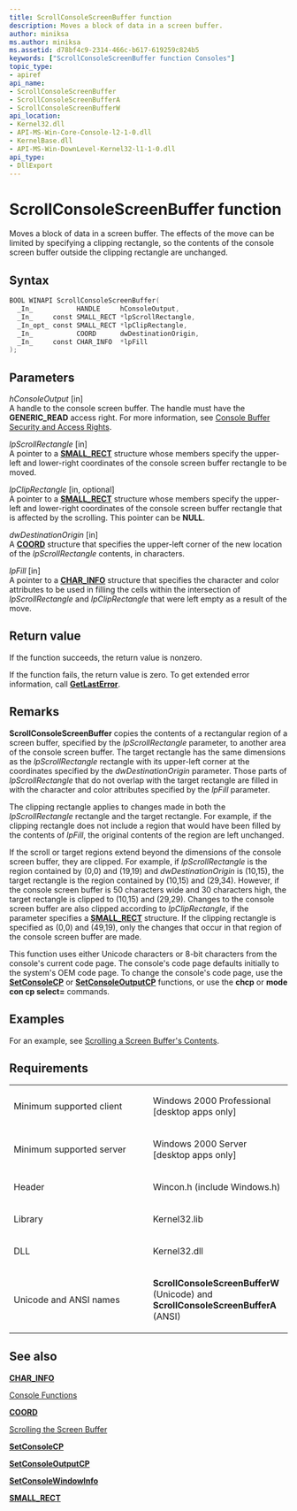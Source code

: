```yaml
---
title: ScrollConsoleScreenBuffer function
description: Moves a block of data in a screen buffer.
author: miniksa
ms.author: miniksa
ms.assetid: d78bf4c9-2314-466c-b617-619259c824b5
keywords: ["ScrollConsoleScreenBuffer function Consoles"]
topic_type:
- apiref
api_name:
- ScrollConsoleScreenBuffer
- ScrollConsoleScreenBufferA
- ScrollConsoleScreenBufferW
api_location:
- Kernel32.dll
- API-MS-Win-Core-Console-l2-1-0.dll
- KernelBase.dll
- API-MS-Win-DownLevel-Kernel32-l1-1-0.dll
api_type:
- DllExport
---
```


# ScrollConsoleScreenBuffer function


Moves a block of data in a screen buffer. The effects of the move can be limited by specifying a clipping rectangle, so the contents of the console screen buffer outside the clipping rectangle are unchanged.

Syntax
------

```C++
BOOL WINAPI ScrollConsoleScreenBuffer(
  _In_           HANDLE     hConsoleOutput,
  _In_     const SMALL_RECT *lpScrollRectangle,
  _In_opt_ const SMALL_RECT *lpClipRectangle,
  _In_           COORD      dwDestinationOrigin,
  _In_     const CHAR_INFO  *lpFill
);
```

Parameters
----------

*hConsoleOutput* \[in\]  
A handle to the console screen buffer. The handle must have the **GENERIC\_READ** access right. For more information, see [Console Buffer Security and Access Rights](console-buffer-security-and-access-rights.md).

*lpScrollRectangle* \[in\]  
A pointer to a [**SMALL\_RECT**](small-rect-str.md) structure whose members specify the upper-left and lower-right coordinates of the console screen buffer rectangle to be moved.

*lpClipRectangle* \[in, optional\]  
A pointer to a [**SMALL\_RECT**](small-rect-str.md) structure whose members specify the upper-left and lower-right coordinates of the console screen buffer rectangle that is affected by the scrolling. This pointer can be **NULL**.

*dwDestinationOrigin* \[in\]  
A [**COORD**](coord-str.md) structure that specifies the upper-left corner of the new location of the *lpScrollRectangle* contents, in characters.

*lpFill* \[in\]  
A pointer to a [**CHAR\_INFO**](char-info-str.md) structure that specifies the character and color attributes to be used in filling the cells within the intersection of *lpScrollRectangle* and *lpClipRectangle* that were left empty as a result of the move.

Return value
------------

If the function succeeds, the return value is nonzero.

If the function fails, the return value is zero. To get extended error information, call [**GetLastError**](https://msdn.microsoft.com/library/windows/desktop/ms679360).

Remarks
-------

**ScrollConsoleScreenBuffer** copies the contents of a rectangular region of a screen buffer, specified by the *lpScrollRectangle* parameter, to another area of the console screen buffer. The target rectangle has the same dimensions as the *lpScrollRectangle* rectangle with its upper-left corner at the coordinates specified by the *dwDestinationOrigin* parameter. Those parts of *lpScrollRectangle* that do not overlap with the target rectangle are filled in with the character and color attributes specified by the *lpFill* parameter.

The clipping rectangle applies to changes made in both the *lpScrollRectangle* rectangle and the target rectangle. For example, if the clipping rectangle does not include a region that would have been filled by the contents of *lpFill*, the original contents of the region are left unchanged.

If the scroll or target regions extend beyond the dimensions of the console screen buffer, they are clipped. For example, if *lpScrollRectangle* is the region contained by (0,0) and (19,19) and *dwDestinationOrigin* is (10,15), the target rectangle is the region contained by (10,15) and (29,34). However, if the console screen buffer is 50 characters wide and 30 characters high, the target rectangle is clipped to (10,15) and (29,29). Changes to the console screen buffer are also clipped according to *lpClipRectangle*, if the parameter specifies a [**SMALL\_RECT**](small-rect-str.md) structure. If the clipping rectangle is specified as (0,0) and (49,19), only the changes that occur in that region of the console screen buffer are made.

This function uses either Unicode characters or 8-bit characters from the console's current code page. The console's code page defaults initially to the system's OEM code page. To change the console's code page, use the [**SetConsoleCP**](setconsolecp.md) or [**SetConsoleOutputCP**](setconsoleoutputcp.md) functions, or use the **chcp** or **mode con cp select=** commands.

Examples
--------

For an example, see [Scrolling a Screen Buffer's Contents](scrolling-a-screen-buffer-s-contents.md).

Requirements
------------

<table>
<colgroup>
<col width="50%" />
<col width="50%" />
</colgroup>
<tbody>
<tr class="odd">
<td><p>Minimum supported client</p></td>
<td><p>Windows 2000 Professional [desktop apps only]</p></td>
</tr>
<tr class="even">
<td><p>Minimum supported server</p></td>
<td><p>Windows 2000 Server [desktop apps only]</p></td>
</tr>
<tr class="odd">
<td><p>Header</p></td>
<td>Wincon.h (include Windows.h)</td>
</tr>
<tr class="even">
<td><p>Library</p></td>
<td>Kernel32.lib</td>
</tr>
<tr class="odd">
<td><p>DLL</p></td>
<td>Kernel32.dll</td>
</tr>
<tr class="even">
<td><p>Unicode and ANSI names</p></td>
<td><p><strong>ScrollConsoleScreenBufferW</strong> (Unicode) and <strong>ScrollConsoleScreenBufferA</strong> (ANSI)</p></td>
</tr>
<tr class="odd">
</tr>
<tr class="even">
</tr>
<tr class="odd">
</tr>
<tr class="even">
</tr>
</tbody>
</table>

## <span id="see_also"></span>See also


[**CHAR\_INFO**](char-info-str.md)

[Console Functions](console-functions.md)

[**COORD**](coord-str.md)

[Scrolling the Screen Buffer](scrolling-the-screen-buffer.md)

[**SetConsoleCP**](setconsolecp.md)

[**SetConsoleOutputCP**](setconsoleoutputcp.md)

[**SetConsoleWindowInfo**](setconsolewindowinfo.md)

[**SMALL\_RECT**](small-rect-str.md)

 

 





